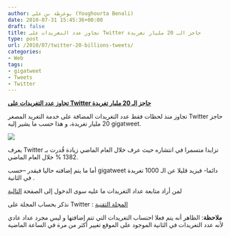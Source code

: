 ```yaml
---
author: يوغرطة بن علي (Youghourta Benali)
date: 2010-07-31 15:45:36+00:00
draft: false
title: تجاوز عدد التغريدات على Twitter حاجز الـ 20 مليار تغريدة
type: post
url: /2010/07/twitter-20-billions-tweets/
categories:
- Web
tags:
- gigatweet
- Tweets
- Twitter
---
```


**[تجاوز عدد التغريدات على Twitter حاجز الـ 20 مليار تغريدة](it-scoop.com/2010/07/twitter-20-billions-tweets)**




تجاوز منذ لحظات فقط عدد التغريدات المضافة على خدمة التغريد المصغر Twitter حاجز 20 مليار تغريدة، و هذا حسب ما يشير إليه gigatweet.




[![](https://www.it-scoop.com/wp-content/uploads/2009/11/twitter_logo-300x110.jpg)
](it-scoop.com/2010/07/twitter-20-billions-tweets)


يعرف Twitter تزايدا متسمرا في انتشاره حيث عرف خلال العام الماضي زيادة قُدرت بـ 1382 % خلال العام الماضي.

أما ما يتم إضافته حاليا فيقدر –حسب gigatweet دائما- فيزيد قليلا عن الـ 1000 تغريدة في الثانية .

لمن أراد متابعة عداد التغريدات ما عليه سوى الدخول إلى الصفحة [التالية](http://popacular.com/gigatweet/)

نذكر بحساب المجلة على Twitter : [المجلة التقنية](http://twitter.com/it_scoop_com)

**ملاحظة**: الظاهر أنه يتم فعلا احتساب التغريدات التي تتم إضافتها و ليس مجرد عداد عادي لأنه عدد التغريدات في الثانية الموجود على الموقع تغيير أكثر من مرة في الساعة الماضية
